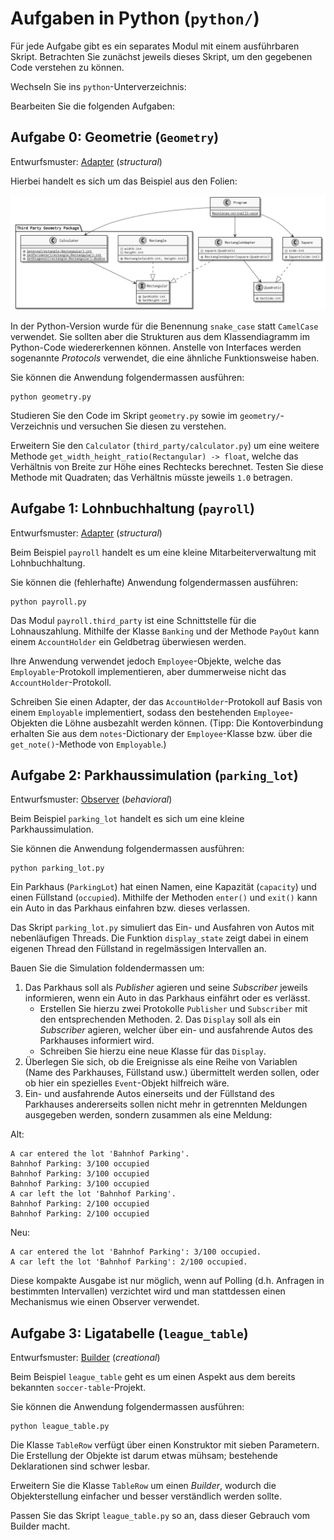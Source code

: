 # Aufgaben in Python (`python/`)

Für jede Aufgabe gibt es ein separates Modul mit einem ausführbaren Skript.
Betrachten Sie zunächst jeweils dieses Skript, um den gegebenen Code verstehen
zu können.

Wechseln Sie ins `python`-Unterverzeichnis:

Bearbeiten Sie die folgenden Aufgaben:

## Aufgabe 0: Geometrie (`Geometry`)

Entwurfsmuster: [Adapter](https://refactoring.guru/design-patterns/adapter)
(_structural_)

Hierbei handelt es sich um das Beispiel aus den Folien:

![Das Geometry-Beispiel von den Folien (C#)](../adapter-solution.png)

In der Python-Version wurde für die Benennung `snake_case` statt `CamelCase`
verwendet. Sie sollten aber die Strukturen aus dem Klassendiagramm im
Python-Code wiedererkennen können. Anstelle von Interfaces werden sogenannte
_Protocols_ verwendet, die eine ähnliche Funktionsweise haben.

Sie können die Anwendung folgendermassen ausführen:

    python geometry.py

Studieren Sie den Code im Skript `geometry.py` sowie im `geometry/`-Verzeichnis und versuchen Sie diesen zu verstehen.

Erweitern Sie den `Calculator` (`third_party/calculator.py`) um eine weitere
Methode `get_width_height_ratio(Rectangular) -> float`, welche das Verhältnis
von Breite zur Höhe eines Rechtecks berechnet. Testen Sie diese Methode mit
Quadraten; das Verhältnis müsste jeweils `1.0` betragen.

## Aufgabe 1: Lohnbuchhaltung (`payroll`)

Entwurfsmuster: [Adapter](https://refactoring.guru/design-patterns/adapter)
(_structural_)

Beim Beispiel `payroll` handelt es um eine kleine Mitarbeiterverwaltung mit
Lohnbuchhaltung.

Sie können die (fehlerhafte) Anwendung folgendermassen ausführen:

    python payroll.py

Das Modul `payroll.third_party` ist eine Schnittstelle für die Lohnauszahlung. Mithilfe
der Klasse `Banking` und der Methode `PayOut` kann einem `AccountHolder` ein
Geldbetrag überwiesen werden.

Ihre Anwendung verwendet jedoch `Employee`-Objekte, welche das
`Employable`-Protokoll implementieren, aber dummerweise nicht das
`AccountHolder`-Protokoll.

Schreiben Sie einen Adapter, der das `AccountHolder`-Protokoll auf Basis von
einem `Employable` implementiert, sodass den bestehenden `Employee`-Objekten die
Löhne ausbezahlt werden können. (Tipp: Die Kontoverbindung erhalten Sie aus dem
`notes`-Dictionary der `Employee`-Klasse bzw. über die `get_note()`-Methode von
`Employable`.)

## Aufgabe 2: Parkhaussimulation (`parking_lot`)

Entwurfsmuster: [Observer](https://refactoring.guru/design-patterns/observer)
(_behavioral_)

Beim Beispiel `parking_lot` handelt es sich um eine kleine Parkhaussimulation.

Sie können die Anwendung folgendermassen ausführen:

    python parking_lot.py

Ein Parkhaus (`ParkingLot`) hat einen Namen, eine Kapazität (`capacity`) und
einen Füllstand (`occupied`). Mithilfe der Methoden `enter()` und `exit()` kann
ein Auto in das Parkhaus einfahren bzw. dieses verlassen.

Das Skript `parking_lot.py` simuliert das Ein- und Ausfahren von Autos mit
nebenläufigen Threads. Die Funktion `display_state` zeigt dabei in einem eigenen
Thread den Füllstand in regelmässigen Intervallen an.

Bauen Sie die Simulation foldendermassen um:

1. Das Parkhaus soll als _Publisher_ agieren und seine _Subscriber_ jeweils
   informieren, wenn ein Auto in das Parkhaus einfährt oder es verlässt.
    - Erstellen Sie hierzu zwei Protokolle `Publisher` und `Subscriber` mit den
    entsprechenden Methoden.  2. Das `Display` soll als ein _Subscriber_
    agieren, welcher über ein- und
   ausfahrende Autos des Parkhauses informiert wird.
    - Schreiben Sie hierzu eine neue Klasse für das `Display`.
3. Überlegen Sie sich, ob die Ereignisse als eine Reihe von Variablen (Name des
   Parkhauses, Füllstand usw.) übermittelt werden sollen, oder ob hier ein
   spezielles `Event`-Objekt hilfreich wäre.
4. Ein- und ausfahrende Autos einerseits und der Füllstand des Parkhauses
   andererseits sollen nicht mehr in getrennten Meldungen ausgegeben werden,
   sondern zusammen als eine Meldung:

Alt:

    A car entered the lot 'Bahnhof Parking'.
    Bahnhof Parking: 3/100 occupied
    Bahnhof Parking: 3/100 occupied
    Bahnhof Parking: 3/100 occupied
    A car left the lot 'Bahnhof Parking'.
    Bahnhof Parking: 2/100 occupied
    Bahnhof Parking: 2/100 occupied

Neu:

    A car entered the lot 'Bahnhof Parking': 3/100 occupied.
    A car left the lot 'Bahnhof Parking': 2/100 occupied.

Diese kompakte Ausgabe ist nur möglich, wenn auf Polling (d.h. Anfragen in
bestimmten Intervallen) verzichtet wird und man stattdessen einen Mechanismus
wie einen Observer verwendet.

## Aufgabe 3: Ligatabelle (`league_table`)

Entwurfsmuster: [Builder](https://refactoring.guru/design-patterns/builder)
(_creational_)

Beim Beispiel `league_table` geht es um einen Aspekt aus dem bereits bekannten
`soccer-table`-Projekt.

Sie können die Anwendung folgendermassen ausführen:

    python league_table.py

Die Klasse `TableRow` verfügt über einen Konstruktor mit sieben Parametern.
Die Erstellung der Objekte ist darum etwas mühsam; bestehende Deklarationen sind
schwer lesbar.

Erweitern Sie die Klasse `TableRow` um einen _Builder_, wodurch die
Objekterstellung einfacher und besser verständlich werden sollte.

Passen Sie das Skript `league_table.py` so an, dass dieser Gebrauch vom Builder
macht.